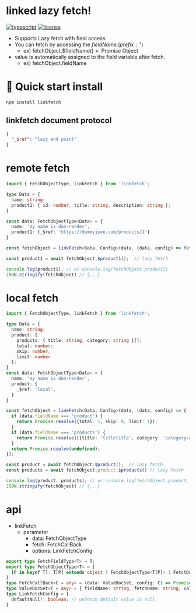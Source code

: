 linked lazy fetch!
===

[![typescript](https://img.shields.io/badge/-npm-black?logo=npm)](https://www.npmjs.com/package/linkfetch) [![license](https://img.shields.io/badge/license-MIT-green)](LICENSE.md)

* Supports Lazy fetch with field access.
* You can fetch by accessing the $fieldName.  (prefix: '$')
  * ex) fetchObject.$fieldName()  ← Promise Object
* value is automatically assigned to the field variable after fetch.
  * ex) fetchObject.fieldName

# 🚀 Quick start  install

```bash
npm install linkfetch
```

## linkfetch document protocol

```json
{
  "_$ref": "lazy end point"
}
```

# remote fetch

```typescript
import { FetchObjectType, linkFetch } from 'linkfetch';

type Data = {
  name: string;
  product1: { id: number, title: string, description: string };
}

const data: FetchObjectType<Data> = {
  name: 'my name is dom-render',
  product1: {_$ref: 'https://dummyjson.com/products/1'}
}

const fetchObject = linkFetch<Data, Config>(data, (data, config) => fetch(data.doc!._$ref, {method: 'GET'}).then(it => it.json()));

const product1 = await fetchObject.$product1();  // lazy fetch

console.log(product1); // or console.log(fetchObject.product1)
JSON.stringify(fetchObject) // {...}
```

# local fetch

```typescript
import { FetchObjectType, linkFetch } from 'linkfetch';

type Data = {
  name: string;
  product: {
    products: { title: string, category: string }[];
    total: number;
    skip: number;
    limit: number
  };
}
const data: FetchObjectType<Data> = {
  name: 'my name is dom-render',
  product: {
    _$ref: 'local',
  }
}

const fetchObject = linkFetch<Data, Config>(data, (data, config) => {
  if (data.fieldName === 'product') {
    return Promise.resolve({total: 1, skip: 0, limit: 1});
  }
  if (data.fieldName === 'products') {
    return Promise.resolve([{title: 'titletitle', category: 'categorycategory'}]);
  }
  return Promise.resolve(undefined);
});

const product = await fetchObject.$product();  // lazy fetch
const products = await fetchObject.product.$products() // lazy fetch

console.log(product, products); // or console.log(fetchObject.product, fetchObject.product.products)
JSON.stringify(fetchObject) // {...}
```

# api

- linkFetch
    - parameter
        - data: FetchObjectType
        - fetch: FetchCallBack
        - options: LinkFetchConfig

```typescript
export type FetchFieldType<T> = T;
export type FetchObjectType<T> = {
  [P in keyof T]: T[P] extends object ? FetchObjectType<T[P]> | FetchDoc : FetchFieldType<T[P]>;
}
type FetchCallBack<C = any> = (data: ValueDocSet, config: C) => Promise<any>;
type ValueDocSet<T = any> = { fieldName: string, fetchName: string, value?: T, doc?: FetchDoc };
type LinkFetchConfig = {
  defaultNull?: boolean; // unfetch default value is null 
} 
```